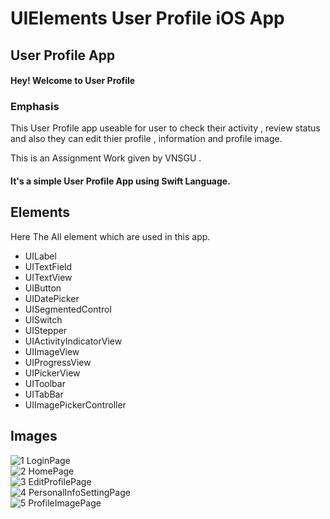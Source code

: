 # UIElements User Profile iOS App
<h2>User Profile App</h2>
<h4>Hey! Welcome to User Profile</h4>

<h3>Emphasis</h3>
This User Profile app useable for user to check their activity , review status and also they can edit thier profile , information and profile image.

This is an Assignment Work given by VNSGU .

<h4>It's a simple User Profile App using Swift Language.</h4>

<h2>Elements</h2>
<p>Here The All element which are used in this app.</p>
<ul>
  <li>UILabel</li>
  <li>UITextField</li>
  <li>UITextView</li>
  <li>UIButton</li>
  <li>UIDatePicker</li>
  <li>UISegmentedControl</li>
  <li>UISwitch</li>
  <li>UIStepper</li>
  <li>UIActivityIndicatorView</li>
  <li>UIImageView</li>
  <li>UIProgressView</li>
  <li>UIPickerView</li>
  <li>UIToolbar</li>
  <li>UITabBar</li>
  <li>UIImagePickerController</li>
 </ul>
 
<h2>Images</h2>

  ![1 LoginPage](https://user-images.githubusercontent.com/81357299/122857435-1d684700-d336-11eb-8356-fd2eb94bb237.png)</br>
  ![2 HomePage](https://user-images.githubusercontent.com/81357299/122863451-66bd9400-d340-11eb-93c3-c05718d905bc.png)</br>
  ![3 EditProfilePage](https://user-images.githubusercontent.com/81357299/122863460-6a511b00-d340-11eb-995e-9d2b422e4778.png)</br>
  ![4 PersonalInfoSettingPage](https://user-images.githubusercontent.com/81357299/122863461-6ae9b180-d340-11eb-85c4-155d2a44586d.png)</br>
  ![5 ProfileImagePage](https://user-images.githubusercontent.com/81357299/122863465-6d4c0b80-d340-11eb-9aa9-10d9b3597a97.png)










